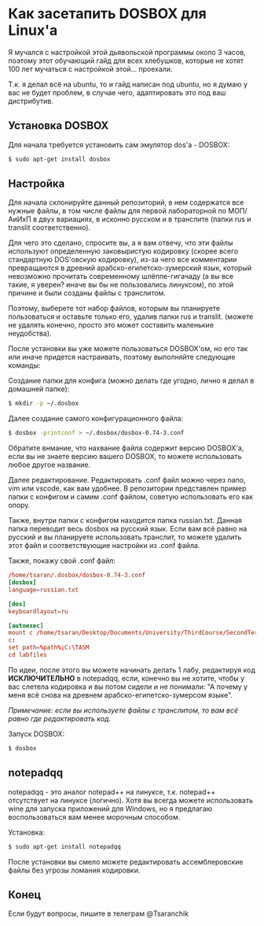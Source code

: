 # Как засетапить DOSBOX для Linux'a

Я мучался с настройкой этой дьявольской программы около 3 часов, поэтому этот обучающий гайд для всех хлебушков, которые не хотят 100 лет мучаться с настройкой этой... проехали.

Т.к. я делал всё на ubuntu, то и гайд написан под ubuntu, но я думаю у вас не будет проблем, в случае чего, адаптировать это под ваш дистрибутив.

## Установка DOSBOX

Для начала требуется установить сам эмулятор dos'a - DOSBOX:

```bash
$ sudo apt-get install dosbox
```

## Настройка

Для начала склонируйте данный репозиторий, в нем содержатся все нужные файлы, в том числе файлы для первой лабораторной по МОП/АиИхП
в двух вариациях, в исконно русском и в транслите (папки rus и translit соответственно). 

Для чего это сделано, спросите вы, а я вам отвечу,
что эти файлы используют определенную заковыристую кодировку (скорее всего стандартную DOS'овскую кодировку),
из-за чего все комментарии превращаются в древний арабско-египетско-зумерский язык, который невозможно прочитать современному
шлёппе-гигачаду (а вы все такие, я уверен? иначе вы бы не пользовались линуксом), по этой причине и были созданы файлы с транслитом.

Поэтому, выберете тот набор файлов, которым вы планируете пользоваться и оставьте только его, удалив
папки rus и translit. (можете не удалять конечно, просто это может составить маленькие неудобства).

После установки вы уже можете пользоваться DOSBOX'ом, но его так или иначе придется настраивать, поэтому выполняйте следующие команды:

Создание папки для конфига (можно делать где угодно, лично я делал в домашней папке):

```bash
$ mkdir -p ~/.dosbox
```

Далее создание самого конфигурационного файла:

```bash
$ dosbox -printconf > ~/.dosbox/dosbox-0.74-3.conf
```

Обратите внмание, что нахвание файла содержит версию DOSBOX'a, если вы не знаете версию вашего DOSBOX, то можете использовать любое другое название.

Далее редактирование. Редактировать .conf файл можно через nano, vim или vscode, как вам удобнее. В репозитории представлен пример папки с конфигом и самим .conf файлом, советую использовать его как опору.

Также, внутри папки с конфигом находится папка russian.txt. Данная папка переводит весь dosbox на русский язык. Если вам всё равно на русский и вы планируете
использовать транслит, то можете удалить этот файл и соответствующие настройки из .conf файла.

Также, покажу свой .conf файл:

```conf
/home/tsaran/.dosbox/dosbox-0.74-3.conf
[dosbox]
language=russian.txt

[dos]
keyboardlayout=ru

[autoexec]
mount c /home/tsaran/Desktop/Documents/University/ThirdCourse/SecondTerm/MOP/lab1/dos
c:
set path=%path%;C:\TASM
cd labfiles
```

По идеи, после этого вы можете начинать делать 1 лабу, редактируя код **ИСКЛЮЧИТЕЛЬНО** в notepadqq, если, конечно
вы не хотите, чтобы у вас слетела кодировка и вы потом сидели и не понимали: "А почему у меня всё снова на древнем
арабско-египетско-зумерсом языке". 

*Примечание: если вы используете файлы с транслитом, то вам всё равно где редактировать код.*

Запуск DOSBOX:

```bash
$ dosbox
```

## notepadqq

notepadqq - это аналог notepad++ на линуксе, т.к. notepad++ отсутствует на линуксе (логично).
Хотя вы всегда можете использовать wine для запуска приложений для Windows, но я предлагаю воспользоваться вам
менее морочным способом.

Установка:

```bash
$ sudo apt-get install notepadqq
```

После установки вы смело можете редактировать ассемблеровские файлы без угрозы ломания кодировки.

## Конец

Если будут вопросы, пишите в телеграм @Tsaranchik